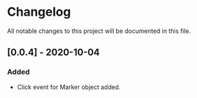 # Changelog

All notable changes to this project will be documented in this file.

## [0.0.4] - 2020-10-04

### Added

- Click event for Marker object added.